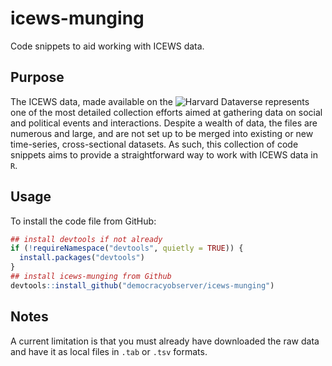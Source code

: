 # icews-munging
Code snippets to aid working with ICEWS data.

## Purpose

The ICEWS data, made available on the ![Harvard Dataverse](https://dataverse.harvard.edu/dataverse/icews) represents one of the most detailed collection efforts aimed at gathering data on social and political events and interactions. Despite a wealth of data, the files are numerous and large, and are not set up to be merged into existing or new time-series, cross-sectional datasets. As such, this collection of code snippets aims to provide a straightforward way to work with ICEWS data in `R`.

## Usage

To install the code file from GitHub:

```r
## install devtools if not already
if (!requireNamespace("devtools", quietly = TRUE)) {
  install.packages("devtools")
}
## install icews-munging from Github
devtools::install_github("democracyobserver/icews-munging")
```

## Notes

A current limitation is that you must already have downloaded the raw data and have it as local files in `.tab` or `.tsv` formats. 